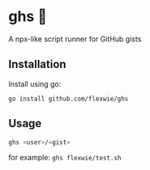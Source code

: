 # ghs 📜

A npx-like script runner for GitHub gists

## Installation

Install using go:

```
go install github.com/flexwie/ghs
```

## Usage

```sh
ghs <user>/<gist>
```

for example: `ghs flexwie/test.sh`
